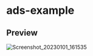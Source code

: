 # ads-example

## Preview 
![Screenshot_20230101_161535](https://user-images.githubusercontent.com/37867005/210173682-3d89e41a-d3fc-465c-bd85-4f982af58dec.png)
